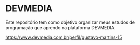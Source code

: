 # DEVMEDIA

Este repositório tem como objetivo organizar meus estudos de programação que aprendo na plataforma DEVMEDIA.

https://www.devmedia.com.br/perfil/gustavo-martins-15
